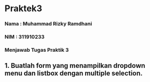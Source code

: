 # Praktek3
### Nama : Muhammad Rizky Ramdhani
### NIM : 311910233
### Menjawab Tugas Praktik 3
## 1. Buatlah form yang menampilkan dropdown menu dan listbox dengan multiple selection.
